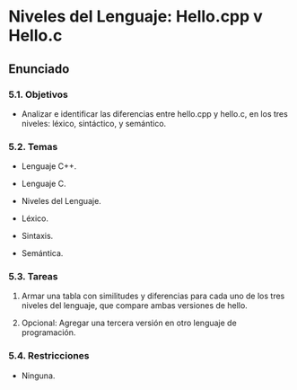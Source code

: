 # Niveles del Lenguaje: Hello.cpp v Hello.c

## Enunciado

### 5.1. Objetivos

* Analizar e identificar las diferencias entre hello.cpp y hello.c, en los tres
niveles: léxico, sintáctico, y semántico.

### 5.2. Temas
* Lenguaje C++.

* Lenguaje C.

* Niveles del Lenguaje.

* Léxico.

* Sintaxis.

* Semántica.

### 5.3. Tareas

1. Armar una tabla con similitudes y diferencias para cada uno de los tres niveles
del lenguaje, que compare ambas versiones de hello.

2. Opcional: Agregar una tercera versión en otro lenguaje de programación.

### 5.4. Restricciones

* Ninguna.